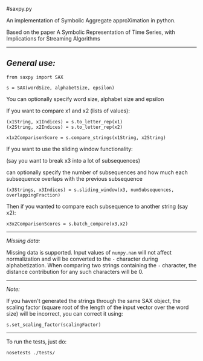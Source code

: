 #saxpy.py

An implementation of Symbolic Aggregate approXimation in python.

Based on the paper A Symbolic Representation of Time Series, with Implications for Streaming Algorithms

************
*General use:*
--------------
```
from saxpy import SAX

s = SAX(wordSize, alphabetSize, epsilon)
```
You can optionally specify word size, alphabet size and epsilon

If you want to compare x1 and x2 (lists of values):

```
(x1String, x1Indices) = s.to_letter_rep(x1)
(x2String, x2Indices) = s.to_letter_rep(x2)

x1x2ComparisonScore = s.compare_strings(x1String, x2String)
```

If you want to use the sliding window functionality:

(say you want to break x3 into a lot of subsequences)

can optionally specify the number of subsequences and how much each subsequence
overlaps with the previous subsequence
```
(x3Strings, x3Indices) = s.sliding_window(x3, numSubsequences, overlappingFraction)
```

Then if you wanted to compare each subsequence to another string (say x2):

```
x3x2ComparisonScores = s.batch_compare(x3,x2)
```

*****
*Missing data:*

Missing data is supported.  Input values of `numpy.nan` will not affect normalization and will be converted to the `-` character during alphabetization. When comparing two strings containing the `-` character, the distance contribution for any such characters will be 0.

*****
*Note:*

If you haven't generated the strings through the same SAX object, the scaling
factor (square root of the length of the input vector over the word size) will be
incorrect, you can correct it using:

```
s.set_scaling_factor(scalingFactor)
```

*****
To run the tests, just do:

```
nosetests ./tests/
```